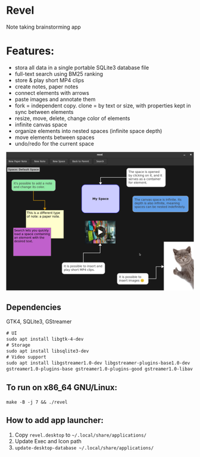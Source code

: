 # Revel

Note taking brainstorming app

# Features:

* stora all data in a single portable SQLite3 database file
* full-text search using BM25 ranking
* store & play short MP4 clips
* create notes, paper notes
* connect elements with arrows
* paste images and annotate them
* fork = independent copy. clone = by text or size, with properties kept in sync between elements
* resize, move, delete, change color of elements
* infinite canvas space
* organize elements into nested spaces (infinite space depth)
* move elements between spaces
* undo/redo for the current space

![Revel Image](photo_2025-09-15_10-51-56.jpg)

## Dependencies

GTK4, SQLite3, GStreamer

```
# UI
sudo apt install libgtk-4-dev
# Storage
sudo apt install libsqlite3-dev
# Video support
sudo apt install libgstreamer1.0-dev libgstreamer-plugins-base1.0-dev gstreamer1.0-plugins-base gstreamer1.0-plugins-good gstreamer1.0-libav
```

## To run on x86_64 GNU/Linux:

`make -B -j 7 && ./revel`

## How to add app launcher:

1. Copy `revel.desktop` to `~/.local/share/applications/`  
2. Update Exec and Icon path  
3. `update-desktop-database ~/.local/share/applications/`  

